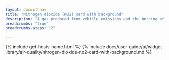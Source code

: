 ```yaml
---
layout: docwithnav
title: "Nitrogen dioxide (NO2) card with background"
description: "A gas produced from vehicle emissions and the burning of fossil fuels."
breadcrumbs: "true"
breadcrumbs-steps: "2"

---
```

{% include get-hosts-name.html %}
{% include docs/user-guide/ui/widget-library/air-quality/nitrogen-dioxide-no2-card-with-background.md %}
